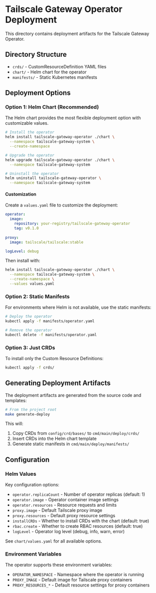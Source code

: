# Tailscale Gateway Operator Deployment

This directory contains deployment artifacts for the Tailscale Gateway Operator.

## Directory Structure

- `crds/` - CustomResourceDefinition YAML files
- `chart/` - Helm chart for the operator
- `manifests/` - Static Kubernetes manifests

## Deployment Options

### Option 1: Helm Chart (Recommended)

The Helm chart provides the most flexible deployment option with customizable values.

```bash
# Install the operator
helm install tailscale-gateway-operator ./chart \
  --namespace tailscale-gateway-system \
  --create-namespace

# Upgrade the operator
helm upgrade tailscale-gateway-operator ./chart \
  --namespace tailscale-gateway-system

# Uninstall the operator
helm uninstall tailscale-gateway-operator \
  --namespace tailscale-gateway-system
```

#### Customization

Create a `values.yaml` file to customize the deployment:

```yaml
operator:
  image:
    repository: your-registry/tailscale-gateway-operator
    tag: v0.1.0
  
proxy:
  image: tailscale/tailscale:stable

logLevel: debug
```

Then install with:

```bash
helm install tailscale-gateway-operator ./chart \
  --namespace tailscale-gateway-system \
  --create-namespace \
  --values values.yaml
```

### Option 2: Static Manifests

For environments where Helm is not available, use the static manifests:

```bash
# Deploy the operator
kubectl apply -f manifests/operator.yaml

# Remove the operator
kubectl delete -f manifests/operator.yaml
```

### Option 3: Just CRDs

To install only the Custom Resource Definitions:

```bash
kubectl apply -f crds/
```

## Generating Deployment Artifacts

The deployment artifacts are generated from the source code and templates:

```bash
# From the project root
make generate-deploy
```

This will:
1. Copy CRDs from `config/crd/bases/` to `cmd/main/deploy/crds/`
2. Insert CRDs into the Helm chart template
3. Generate static manifests in `cmd/main/deploy/manifests/`

## Configuration

### Helm Values

Key configuration options:

- `operator.replicaCount` - Number of operator replicas (default: 1)
- `operator.image` - Operator container image settings
- `operator.resources` - Resource requests and limits
- `proxy.image` - Default Tailscale proxy image
- `proxy.resources` - Default proxy resource settings
- `installCRDs` - Whether to install CRDs with the chart (default: true)
- `rbac.create` - Whether to create RBAC resources (default: true)
- `logLevel` - Operator log level (debug, info, warn, error)

See `chart/values.yaml` for all available options.

### Environment Variables

The operator supports these environment variables:

- `OPERATOR_NAMESPACE` - Namespace where the operator is running
- `PROXY_IMAGE` - Default image for Tailscale proxy containers
- `PROXY_RESOURCES_*` - Default resource settings for proxy containers 